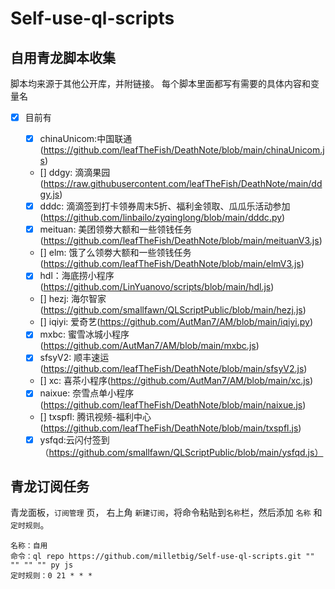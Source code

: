 # Self-use-ql-scripts
## 自用青龙脚本收集
脚本均来源于其他公开库，并附链接。
每个脚本里面都写有需要的具体内容和变量名


- [x] 目前有

  - [x] chinaUnicom:中国联通(https://github.com/leafTheFish/DeathNote/blob/main/chinaUnicom.js)
  - [] ddgy: 滴滴果园(https://raw.githubusercontent.com/leafTheFish/DeathNote/main/ddgy.js)
  - [x] dddc: 滴滴签到打卡领券周末5折、福利金领取、瓜瓜乐活动参加(https://github.com/linbailo/zyqinglong/blob/main/dddc.py)
  - [x] meituan: 美团领劵大额和一些领钱任务(https://github.com/leafTheFish/DeathNote/blob/main/meituanV3.js)
  - [] elm: 饿了么领劵大额和一些领钱任务(https://github.com/leafTheFish/DeathNote/blob/main/elmV3.js)
  - [x] hdl：海底捞小程序(https://github.com/LinYuanovo/scripts/blob/main/hdl.js)
  - [] hezj: 海尔智家(https://github.com/smallfawn/QLScriptPublic/blob/main/hezj.js)
  - [] iqiyi: 爱奇艺(https://github.com/AutMan7/AM/blob/main/iqiyi.py)
  - [x] mxbc: 蜜雪冰城小程序(https://github.com/AutMan7/AM/blob/main/mxbc.js)
  - [x] sfsyV2: 顺丰速运(https://github.com/leafTheFish/DeathNote/blob/main/sfsyV2.js)
  - [] xc: 喜茶小程序(https://github.com/AutMan7/AM/blob/main/xc.js)
  - [x] naixue: 奈雪点单小程序(https://github.com/leafTheFish/DeathNote/blob/main/naixue.js)
  - [] txspfl: 腾讯视频-福利中心(https://github.com/leafTheFish/DeathNote/blob/main/txspfl.js)
  - [x] ysfqd:云闪付签到（https://github.com/smallfawn/QLScriptPublic/blob/main/ysfqd.js）

## 青龙订阅任务


青龙面板，```订阅管理``` 页， 右上角 ```新建订阅```，将命令粘贴到```名称```栏，然后添加 ```名称``` 和 ```定时规则```。
```
名称：自用
命令：ql repo https://github.com/milletbig/Self-use-ql-scripts.git "" "" "" "" py js
定时规则：0 21 * * *
```

